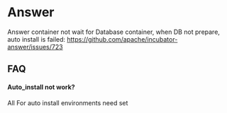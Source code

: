 # Answer

Answer container not wait for Database container, when DB not prepare, auto install is failed: https://github.com/apache/incubator-answer/issues/723

## FAQ

#### Auto_install not work?

All For auto install environments need set
